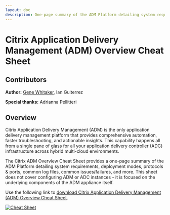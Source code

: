 ```yaml
---
layout: doc
description: One-page summary of the ADM Platform detailing system requirements, deployment modes, protocols and ports, common log files, common issues/failures, and more.
---
```

# Citrix Application Delivery Management (ADM) Overview Cheat Sheet

## Contributors

**Author:** [Gene Whitaker](mailto:gene.whitaker@citrix.com), Ian Guiterrez

**Special thanks:** Adrianna Pellitteri

## Overview

Citrix Application Delivery Management (ADM) is the only application delivery management platform that provides comprehensive automation, faster troubleshooting, and actionable insights. This capability happens all from a single pane of glass for all your application delivery controller (ADC) infrastructure across hybrid multi-cloud environments.

The Citrix ADM Overview Cheat Sheet provides a one-page summary of the ADM Platform detailing system requirements, deployment modes, protocols & ports, common log files, common issues/failures, and more. This sheet does not cover configuring ADM or ADC instances - it is focused on the underlying components of the ADM appliance itself.

Use the following link to [download Citrix Application Delivery Management (ADM) Overview Cheat Sheet](/en-us/tech-zone/learn/downloads/diagrams-posters_cheat-sheet-adm.pdf).

[![Cheat Sheet](/en-us/tech-zone/learn/media/diagrams-posters_cheat-sheet-adm_1.png)](/en-us/tech-zone/learn/downloads/diagrams-posters_cheat-sheet-adm.pdf)
